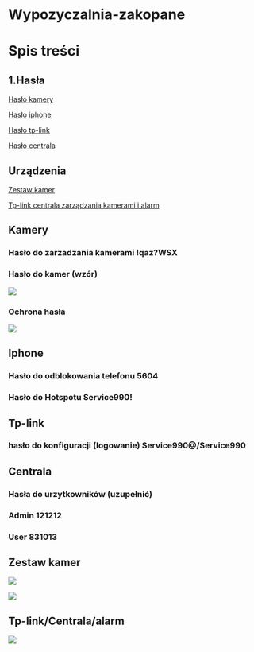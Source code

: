# Wypozyczalnia-zakopane
# Spis treści

## 1.Hasła    
   [Hasło kamery ](#kamery)
  
   [Hasło iphone](#iphone)
   
   [Hasło tp-link](#tp-link)
   
   [Hasło centrala](#centrala)
   
 
## Urządzenia
   [Zestaw kamer](#zestaw-kamer)
   
   [Tp-link centrala zarządzania kamerami i alarm](#tp-linkcentralaalarm)


## Kamery

### Hasło do zarzadzania kamerami  !qaz?WSX

### Hasło do kamer (wzór)

![](https://user-images.githubusercontent.com/98666161/205261133-110e3eb5-53a0-4e77-8588-974c0df55035.png)

### Ochrona hasła 

![](https://user-images.githubusercontent.com/98666161/205261346-7a42e0ae-e53b-43b0-86b0-c01da9b69007.png)

## Iphone
### Hasło do odblokowania telefonu 5604
### Hasło do Hotspotu Service990!

## Tp-link
### hasło do konfiguracji (logowanie) Service990@/Service990

## Centrala
### Hasła do urzytkowników (uzupełnić)

### Admin 121212
### User 831013


## Zestaw kamer

![](https://user-images.githubusercontent.com/98666161/205262272-e60ab25c-e6d8-47f6-891f-6ad75b638bed.png)

![](https://user-images.githubusercontent.com/98666161/205262312-88063327-e20c-4815-a371-2f694ea2b92b.png)

## Tp-link/Centrala/alarm 

![](https://user-images.githubusercontent.com/98666161/205262371-087e0233-c5ab-4a39-9c83-5fd68ed39cb9.png)
